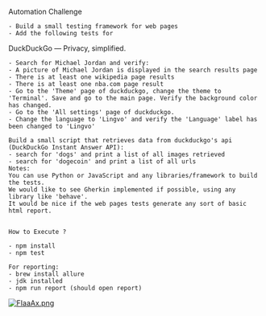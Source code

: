 Automation Challenge

    - Build a small testing framework for web pages
    - Add the following tests for

DuckDuckGo — Privacy, simplified.

    - Search for Michael Jordan and verify:
    - A picture of Michael Jordan is displayed in the search results page
    - There is at least one wikipedia page results
    - There is at least one nba.com page result
    - Go to the 'Theme' page of duckduckgo, change the theme to 'Terminal'. Save and go to the main page. Verify the background color has changed.
    - Go to the 'All settings' page of duckduckgo.
    - Change the language to 'Lingvo' and verify the 'Language' label has been changed to 'Lingvo'

    Build a small script that retrieves data from duckduckgo's api (DuckDuckGo Instant Answer API):
    - search for 'dogs' and print a list of all images retrieved
    - search for 'dogecoin' and print a list of all urls
    Notes:
    You can use Python or JavaScript and any libraries/framework to build the tests.
    We would like to see Gherkin implemented if possible, using any library like 'behave'.
    It would be nice if the web pages tests generate any sort of basic html report.


    How to Execute ? 

    - npm install 
    - npm test 

    For reporting: 
    - brew install allure  
    - jdk installed
    - npm run report (should open report)

<a href="https://im.ge/i/FIaaAx"><img src="https://i.im.ge/2022/07/25/FIaaAx.png" alt="FIaaAx.png" border="0"></a>
